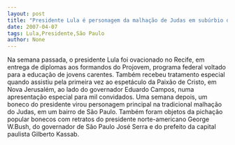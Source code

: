 ```yaml
---
layout: post
title: "Presidente Lula é personagem da malhação de Judas em subúrbio de São Paulo"
date: 2007-04-07
tags: Lula,Presidente,São Paulo
author: None
---
```

Na semana passada, o presidente Lula foi ovacionado no Recife, em entrega de diplomas aos formandos do Projovem, programa federal voltado para a educação de jovens carentes.
Também recebeu tratamento especial quando assistiu pela primeira vez ao espetáculo da Paixão de Cristo, em Nova Jerusalém, ao lado do governador Eduardo Campos, numa apresentação especial para mil convidados.
Uma semana depois, um boneco do presidente virou personagem principal na tradicional malhação do Judas, em um bairro de São Paulo.
Também foram objetos da pichação popular bonecos com retratos do presidente norte-americano George W.Bush, do governador de São Paulo José Serra e do prefeito da capital paulista Gilberto Kassab.  